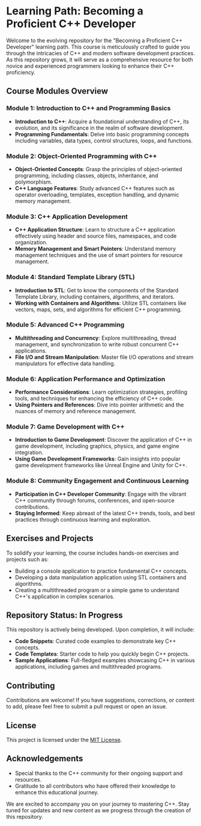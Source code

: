 # Learning Path: Becoming a Proficient C++ Developer

Welcome to the evolving repository for the "Becoming a Proficient C++ Developer" learning path. This course is meticulously crafted to guide you through the intricacies of C++ and modern software development practices. As this repository grows, it will serve as a comprehensive resource for both novice and experienced programmers looking to enhance their C++ proficiency.

## Course Modules Overview

### Module 1: Introduction to C++ and Programming Basics
- **Introduction to C++**: Acquire a foundational understanding of C++, its evolution, and its significance in the realm of software development.
- **Programming Fundamentals**: Delve into basic programming concepts including variables, data types, control structures, loops, and functions.

### Module 2: Object-Oriented Programming with C++
- **Object-Oriented Concepts**: Grasp the principles of object-oriented programming, including classes, objects, inheritance, and polymorphism.
- **C++ Language Features**: Study advanced C++ features such as operator overloading, templates, exception handling, and dynamic memory management.

### Module 3: C++ Application Development
- **C++ Application Structure**: Learn to structure a C++ application effectively using header and source files, namespaces, and code organization.
- **Memory Management and Smart Pointers**: Understand memory management techniques and the use of smart pointers for resource management.

### Module 4: Standard Template Library (STL)
- **Introduction to STL**: Get to know the components of the Standard Template Library, including containers, algorithms, and iterators.
- **Working with Containers and Algorithms**: Utilize STL containers like vectors, maps, sets, and algorithms for efficient C++ programming.

### Module 5: Advanced C++ Programming
- **Multithreading and Concurrency**: Explore multithreading, thread management, and synchronization to write robust concurrent C++ applications.
- **File I/O and Stream Manipulation**: Master file I/O operations and stream manipulators for effective data handling.

### Module 6: Application Performance and Optimization
- **Performance Considerations**: Learn optimization strategies, profiling tools, and techniques for enhancing the efficiency of C++ code.
- **Using Pointers and References**: Dive into pointer arithmetic and the nuances of memory and reference management.

### Module 7: Game Development with C++
- **Introduction to Game Development**: Discover the application of C++ in game development, including graphics, physics, and game engine integration.
- **Using Game Development Frameworks**: Gain insights into popular game development frameworks like Unreal Engine and Unity for C++.

### Module 8: Community Engagement and Continuous Learning
- **Participation in C++ Developer Community**: Engage with the vibrant C++ community through forums, conferences, and open-source contributions.
- **Staying Informed**: Keep abreast of the latest C++ trends, tools, and best practices through continuous learning and exploration.

## Exercises and Projects

To solidify your learning, the course includes hands-on exercises and projects such as:

- Building a console application to practice fundamental C++ concepts.
- Developing a data manipulation application using STL containers and algorithms.
- Creating a multithreaded program or a simple game to understand C++'s application in complex scenarios.

## Repository Status: In Progress

This repository is actively being developed. Upon completion, it will include:

- **Code Snippets**: Curated code examples to demonstrate key C++ concepts.
- **Code Templates**: Starter code to help you quickly begin C++ projects.
- **Sample Applications**: Full-fledged examples showcasing C++ in various applications, including games and multithreaded programs.

## Contributing

Contributions are welcome! If you have suggestions, corrections, or content to add, please feel free to submit a pull request or open an issue.

## License

This project is licensed under the [MIT License](LICENSE).

## Acknowledgements

- Special thanks to the C++ community for their ongoing support and resources.
- Gratitude to all contributors who have offered their knowledge to enhance this educational journey.

We are excited to accompany you on your journey to mastering C++. Stay tuned for updates and new content as we progress through the creation of this repository.
